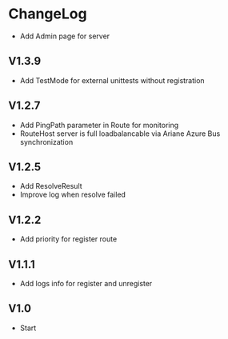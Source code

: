 # ChangeLog 

- Add Admin page for server

## V1.3.9
- Add TestMode for external unittests without registration

## V1.2.7
- Add PingPath parameter in Route for monitoring
- RouteHost server is full loadbalancable via Ariane Azure Bus synchronization

## V1.2.5
- Add ResolveResult 
- Improve log when resolve failed

## V1.2.2
- Add priority for register route

## V1.1.1
- Add logs info for register and unregister

## V1.0
- Start